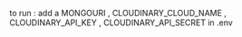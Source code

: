 to run : 
add a MONGOURI , 
CLOUDINARY_CLOUD_NAME , 
CLOUDINARY_API_KEY , 
CLOUDINARY_API_SECRET
in .env

